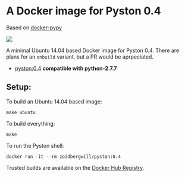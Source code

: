 A Docker image for Pyston 0.4
=============================

Based on [docker-pypy](https://github.com/zoidbergwill/docker-pyston)

[![](https://badge.imagelayers.io/zoidbergwill/pyston:latest.svg)](https://imagelayers.io/?images=zoidbergwill/pyston:latest 'Get your own badge on imagelayers.io')

A minimal Ubuntu 14.04 based Docker image for Pyston 0.4. There are plans for an `onbuild` variant, but a PR would be aprpeciated.

- [pyston:0.4](https://github.com/zoidbergwill/docker-pyston/blob/master/ubuntu/Dockerfile) __compatible with python-2.7.7__

Setup:
---

To build an Ubuntu 14.04 based image:
```
make ubuntu
```

To build everything:

```
make
```

To run the Pyston shell:

```
docker run -it --rm zoidbergwill/pyston:0.4
```

Trusted builds are available on the [Docker Hub Registry](https://registry.hub.docker.com/u/zoidbergwill/pyston/).
